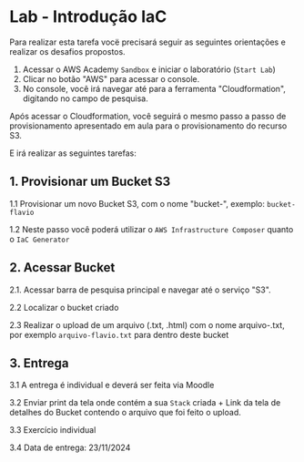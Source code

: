 # Lab - Introdução IaC
Para realizar esta tarefa vocë precisará seguir as seguintes orientações e realizar os desafios propostos.

1) Acessar o AWS Academy ``Sandbox`` e iniciar o laboratório (``Start Lab``)
2) Clicar no botão "AWS" para acessar o console.
3) No console, você irá navegar até para a ferramenta "Cloudformation", digitando no campo de pesquisa.

Após acessar o Cloudformation, você seguirá o mesmo passo a passo de provisionamento apresentado em aula para o provisionamento do recurso S3.

E irá realizar as seguintes tarefas:

## 1. Provisionar um Bucket S3
1.1 Provisionar um novo Bucket S3, com o nome "bucket-<SEUNOME>", exemplo: ``bucket-flavio``

1.2 Neste passo você poderá utilizar o ``AWS Infrastructure Composer`` quanto o ``IaC Generator``
  

## 2. Acessar Bucket
2.1. Acessar barra de pesquisa principal e navegar até o serviço "S3".

2.2 Localizar o bucket criado

2.3 Realizar o upload de um arquivo (.txt, .html) com o nome arquivo-<SEUNOME>.txt, por exemplo ``arquivo-flavio.txt`` para dentro deste bucket

## 3. Entrega
3.1 A entrega é individual e deverá ser feita via Moodle

3.2 Enviar print da tela onde contém a sua ``Stack`` criada +  Link da tela de detalhes do Bucket contendo o arquivo que foi feito o upload. 

3.3 Exercício individual

3.4 Data de entrega: 23/11/2024
